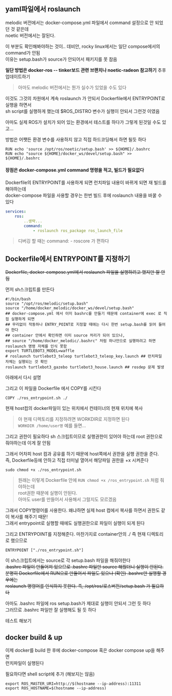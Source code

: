 ## yaml파일에서 roslaunch
melodic 버전에서는 docker-compose.yml 파일에서 command 설정으로 안 되었던 것 같은데   
noetic 버전에서는 잘된다.

이 부분도 확인해봐야하는 것이..
데비안, rocky linux에서는 일단 compose에서의 command가 안됨   
이유는 setup.bash가 source가 안되어서 패키지를 못 참음   

**일단 방법은 docker-ros -- tinker보드 관련 브랜치나 noetic-radeon 참고하기**
추후 업데이트하기

> 아마도 melodic 버전에서는 뭔가 실수가 있었을 수도 있다  

이것도 그것의 차원에서 계속 roslaunch 가 안되서 Dockerfile에서 ENTRYPOINT로 실행을 하면서   
sh script를 실행하게 했는데 $ROS_DISTRO 변수가 실행이 안되서 그런것 이였음

아마도 실제 ROS가 설치가 되어 있는 환경에서 테스트를 하다가 그렇게 된것일 수도 있고... 

방법은 어쨋든 환경 변수를 사용하지 않고 직접 하드코딩해서 하면 될듯 하다 

```
RUN echo 'source /opt/ros/noetic/setup.bash' >> ${HOME}/.bashrc
RUN echo "source ${HOME}/docker_ws/devel/setup.bash" >> ${HOME}/.bashrc
```

#### 장점은 docker-compose.yml command 명령을 적고, 빌드가 필요없다
Dockerfile의 ENTRYPOINT를 사용하게 되면 런치파일 내용이 바뀌게 되면 재 빌드를 해야하는데  
docker-compose 파일을 사용할 경우는 한번 빌드 후에 roslaunch 내용을 바꿀 수 있다

```yml
services:
    ros:
        ..생략...
        command:
            - roslaunch ros_package ros_launch_file
```
> 디버깅 할 때는 command: - roscore 가 편하다



## Dockerfile에서 ENTRYPOINT를 지정하기
~~Dockerfile, docker-compose.yml에서 roslaunch 파일을 실행하려고 했지만 잘 안됨~~

먼저 sh스크립트를 만든다  

```
#!/bin/bash
source "/opt/ros/melodic/setup.bash"
source "/home/docker_melodic/docker_ws/devel/setup.bash"
## docker-compose.yml 에서 이미 bashrc를 만들기 때문에 container에 exec 로 직접 실행하게 되면
## 무리없이 작동하나 ENTRY_POINT로 지정할 때에는 다시 한번 setup.bash를 읽어 들어야 한다
## container 안에서 확인하면 이미 source 처리가 되어 있으나,
## source "/home/docker_melodic/.bashrc" 처럼 하나만으로 실행하려고 하면 roslaunch 명령 자체를 인식 못함
export TURTLEBOT3_MODEL=waffle
# roslaunch turtlebot3_teleop turtlebot3_teleop_key.launch ## 런치파일 자체는 실행되는 것 확인
roslaunch turtlebot3_gazebo turtlebot3_house.launch ## rosdep 문제 발생
```
아래에서 다시 설명


그리고 이 파일을 Dockerfile 에서 COPY를 시킨다  
```
COPY ./ros_entrypoint.sh ./
```

현재 host컴의 docker파일이 있는 위치에서 컨테이너의 현재 위치에 복사

> 아 현재 디렉토리를 지정하려면 WORKDIR로 지정하면 된다   
> `WORKDIR /home/user명`  예를 들면...


그리고 권한이 필요하다  sh 스크립트이므로 실행권한이 있어야 하는데 root 권한으로 줘야하는데 이게 잘 안됨   

그래서 어차피 host 컴과 공유를 하기 때문에 host쪽에서 권한을 실행 권한을 준다.  
즉, Dockerfile등에 안하고 직접 터미널 열어서 해당파일 권한을 +x 시켜준다 
```
sudo chmod +x ./ros_entrypoint.sh
```


> 원래는 이렇게 Dockerfile 안에 `RUN chmod +x /ros_entrypoint.sh` 처럼 줘야하는데   
root권한 때문에 실행이 안된다.    
아마도 user를 만들어서 사용해서 그럴지도 모르겠음   

그래서 COPY명령어를 사용한다. 왜냐하면 실제 host 컴에서 복사를 하면서 권한도 같이 복사를 해주기 때문!   
그래서 entrypoint로 실행할 때에도 실행권한으로 파일이 실행이 되게 된다  

그리고 ENTRYPOINT를 지정해준다. 마찬가지로 container안의 ./ 즉 현재 디렉토리로 했으므로  
```
ENTRYPOINT ["./ros_entrypoint.sh"]
```

이 sh스크립트에서는 source로 각 setup.bash 파일을 해줘야한다   
~~.bashrc 파일이 만들어져 있으므로 .bashrc 파일만 source 해줬더니 실행이 안된다.  
분명히 Dockerfile에서 RUN으로 만들어서 파일도 있으나 (확인) .bashrc만 실행할 경우에는   
roslaunch 명령어를 인식하지 못한다. 즉, /opt/ros/로스버전/setup.bash 가 필요하다~~

아마도 .bashrc 파일에 ros setup.bash가 제대로 실행이 안되서 그런 듯 하다  
그러므로 .bashrc 파일만 잘 실행해도 될 듯 하다  

테스트 해보기


## docker build & up
이제 docker를 build 한 후에 docker-compose 혹은 docker compose up을 해주면  
런치파일이 실행된다   



필요하다면 shell script에 추가 (해보지는 않음)
```
export ROS_MASTER_URI=http://$(hostname --ip-address):11311  
export ROS_HOSTNAME=$(hostname --ip-address)
```